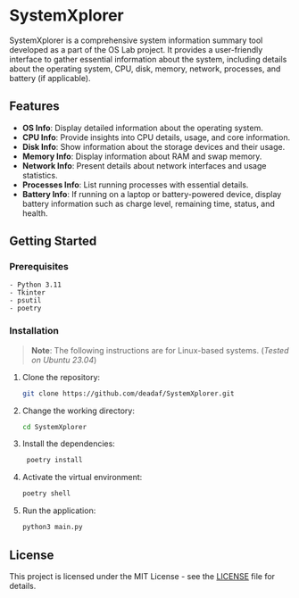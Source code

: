 # SystemXplorer

SystemXplorer is a comprehensive system information summary tool developed as a part of the OS Lab project. It provides a user-friendly interface to gather essential information about the system, including details about the operating system, CPU, disk, memory, network, processes, and battery (if applicable).

## Features

- **OS Info**: Display detailed information about the operating system.
- **CPU Info**: Provide insights into CPU details, usage, and core information.
- **Disk Info**: Show information about the storage devices and their usage.
- **Memory Info**: Display information about RAM and swap memory.
- **Network Info**: Present details about network interfaces and usage statistics.
- **Processes Info**: List running processes with essential details.
- **Battery Info**: If running on a laptop or battery-powered device, display battery information such as charge level, remaining time, status, and health.

## Getting Started

### Prerequisites

```
- Python 3.11
- Tkinter
- psutil
- poetry
```

### Installation

> **Note**: The following instructions are for Linux-based systems. (_Tested on Ubuntu 23.04_)

1. Clone the repository:

   ```bash
   git clone https://github.com/deadaf/SystemXplorer.git
   ```

2. Change the working directory:

   ```bash
   cd SystemXplorer
   ```

3. Install the dependencies:

   ```bash
    poetry install
   ```

4. Activate the virtual environment:

   ```bash
   poetry shell
   ```

5. Run the application:

   ```bash
   python3 main.py
   ```

## License

This project is licensed under the MIT License - see the [LICENSE](LICENSE) file for details.
